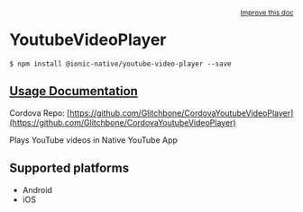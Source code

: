
<a style="float:right;font-size:12px;" href="http://github.com/driftyco/ionic-native/edit/master/src/@ionic-native/plugins/youtube-video-player/index.ts#L0">
  Improve this doc
</a>

# YoutubeVideoPlayer
<!-- end header block -->

```
$ npm install @ionic-native/youtube-video-player --save
```

## [Usage Documentation](https://ionicframework.com/docs/v2/native/youtube-video-player/)

Cordova Repo: [https://github.com/Glitchbone/CordovaYoutubeVideoPlayer](https://github.com/Glitchbone/CordovaYoutubeVideoPlayer)

<!-- description -->
Plays YouTube videos in Native YouTube App

<!-- @platforms tag -->
## Supported platforms

- Android
- iOS

<!-- @platforms tag end -->
<!-- end for prop in method.decorators[0].argumentInfo -->
<!-- end content block -->
<!-- end body block -->

